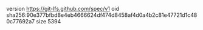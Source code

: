 version https://git-lfs.github.com/spec/v1
oid sha256:90e377bfbd8e4eb4666624df474d8458af4d0a4b2c81e47721d1c480c77692a7
size 5394
